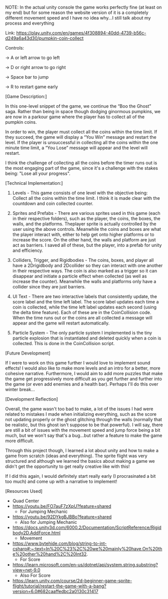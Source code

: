NOTE: In the actual unity console the game works perfectly fine (at least on my end) but for some reason the website version of it is a completely different movement speed and I have no idea why...I still talk about my process and everything

Link: https://play.unity.com/en/games/4f308894-40dd-4739-b56c-d249a6a43d30/pumpkin-coin-collect


Controls:

-> A or left arrow to go left

-> D or right arrow to go right

-> Space bar to jump

-> R to restart game early

[Game Description:]

In this one-level snippet of the game, we continue the “Boo the Ghost” saga. Rather than being in space though dodging ginormous pumpkins, we are now in a parkour game 
where the player has to collect all of the pumpkin coins.

In order to win, the player must collect all the coins within the time limit. If they succeed, the game will display a “You Win” message and restart the level. If the 
player is unsuccessful in collecting all the coins within the one minute time limit, a “You Lose” message will appear and the level will restart.

I think the challenge of collecting all the coins before the timer runs out is the most engaging part of the game, since it's a challenge with the stakes being:
"Lose all your progress".

[Technical Implementation:]

1. Levels - This game consists of one level with the objective being: Collect all the coins within the time limit. I think it is made clear with the countdown
and coin collected counter.

2. Sprites and Prefabs - There are various sprites used in this game (each in their respective folders), such as the player, the coins, the boxes, the walls, and the platforms. Theplayer sprite is actually controlled by the user using the above controls. Meanwhile the coins and boxes are what the player interact with, either to help get onto higher platforms or to increase the score. On the other hand, the walls and platform are just act as barriers. I saved all of these, but the player, into a prefab for unity and efficiency.

3. Colliders, Trigger, and Rigidbodies - The coins, boxes, and player all have a 2Drigidbody and 2Dcollider so they can interact with one another in their respective ways. The coin is also marked as a trigger so it can disappear and initiate a particle effect when collected (as well as increase the counter). Meanwhile the walls and platforms only have a collider since they are just barriers.

5. UI Text - There are two interactive labels that consistently update, the score label and the time left label. The score label updates each time a coin is collected, while the time left label updates each second (using the delta time feature). Each of these are in the CoinCollision code. When the time runs out or the coins are all collected a message will appear and the game will restart automatically.

6. Particle System - The only particle system I implemented is the tiny particle explosion that is instantiated and deleted quickly when a coin is collected. This is done in the CoinCollision script.

[Future Development]

If I were to work on this game further I would love to implement sound effects! I would also like to make more levels and an intro for a better, more cohesive narrative. 
Furthermore, I would aim to add more puzzles that make the game get progressively more difficult as you get further and further into the game (or even add enemies and a health bar). Perhaps I'll do this over winter break...

[Development Reflection]

Overall, the game wasn't too bad to make, a lot of the issues I had were related to mistakes I made when initializing everything, such as the score not updating properly
or the ghost glitching through the walls (normally that be realistic, but this ghost isn't suppose to be that powerful). I will say, there are still a bit of issues with the movement speed and jump force being a bit much, but we won't say that's a bug...but rather a feature to make the game more difficult. 

Through this project though, I learned a lot about unity and how to make a game from scratch (ideas and everything). The sprite flight was very structured and although we learned the basics about making a game we didn't get the opportunity to get really creative like with this!

If I did this again, I would definitely start really early (I procrasinated a bit too much) and come up with a narrative to implement!

[Resources Used]

- Quad Center
- https://youtu.be/FO7auF7zXpU?feature=shared
	- For Jumping Mechanic
- https://youtu.be/92DYkgBJBBo?feature=shared 
	- Also for Jumping Mechanic
- https://docs.unity3d.com/6000.2/Documentation/ScriptReference/Rigidbody2D.AddForce.html 
	- Movement
- https://www.bytehide.com/blog/string-to-int-csharp#:~:text=In%20C%23%2C%20we%20mainly%20have,On%20the%20other%20hand%2C%20Int32. 
	- For Score
- https://learn.microsoft.com/en-us/dotnet/api/system.string.substring?view=net-9.0 
	- Also For Score
- https://learn.unity.com/course/2d-beginner-game-sprite-flight/tutorial/restart-the-game-with-a-bang?version=6.0#682caaffedbc2a0130c31417




     


